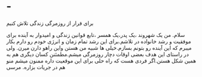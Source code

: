 # -
برای فرار از روزمرگی زندگی تلاش کنیم 

سلام.
من یک شهروند ،یک پدر،یک همسر ،تابع قوانین زندگی و امیدوار به آینده برای 
موفقیت و رشد خانواده در تلاشم.برای این رشد تمام زمان و انرژی خودم رو دارم 
بکار میبرم که این آینده رو بتونم بسازم.خیلی ها شبیه من هستن واین راهو دارن میرن.
ولی در راستای این هدف بعضی اوقات دچار روزمرگی میشم.مطمئنن کسان دیگری هم به همین 
شکل هستن.اگر فردی هست که راه حلی برای این موقعیت داره  ممنون میشم 
منو هم در جریات بزاره.
مرسی 
